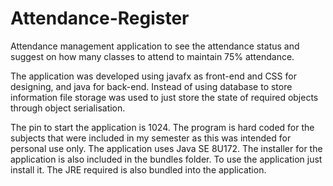 # Attendance-Register
Attendance management application to see the attendance status and suggest on how many classes to attend to maintain 75% attendance.


The application was developed using javafx as front-end and CSS for designing, and java for back-end. Instead of using database to store information file storage was used to just store the state of required objects through object serialisation.

The pin to start the application is 1024. The program is hard coded for the subjects that were included in my semester as this was intended for personal use only. The application uses Java SE 8U172. The installer for the application is also included in the bundles folder. To use the application just install it. The JRE required is also bundled into the application.
